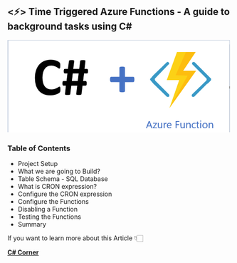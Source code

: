 ## <⚡> Time Triggered Azure Functions - A guide to background tasks using C#

![picture alt](https://github.com/JayKrishnareddy/API_EFCore_AzureFunctions/blob/master/B12.png "Azure Functions - C#")

### Table of Contents

- Project Setup
- What we are going to Build?
- Table Schema - SQL Database
- What is CRON expression?
- Configure the CRON expression
- Configure the Functions
- Disabling a Function
- Testing the Functions
- Summary

If you want to learn more about this Article 👇🏻

[**C# Corner**](https://www.c-sharpcorner.com/article/time-triggered-azure-functions-a-guide-to-background-tasks-using-c-sharp/ "C# Corner")
